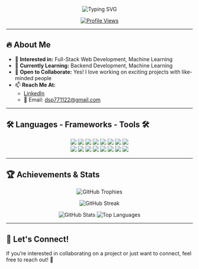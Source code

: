 <p align="center">
  <img src="https://readme-typing-svg.herokuapp.com?font=Fira+Code&size=30&pause=1000&color=61DAFB&center=true&vCenter=true&width=600&lines=Hi%2C+I'm+Devi+Sree+Prasanth+Reddy!;Full-Stack+Web+Developer+%F0%9F%9A%80;Passionate+About+AI+%26+ML+%F0%9F%92%A1" alt="Typing SVG" />
</p>

<p align="center">
  <a href="https://github.com/DeviSreePrasanth">
    <img src="https://komarev.com/ghpvc/?username=DeviSreePrasanth&color=blueviolet&style=flat-square&label=Profile+Views" alt="Profile Views" />
  </a>
</p>

---

## 🔥 About Me  
- 👀 **Interested in:** Full-Stack Web Development, Machine Learning  
- 🌱 **Currently Learning:** Backend Development, Machine Learning  
- 💞️ **Open to Collaborate:** Yes! I love working on exciting projects with like-minded people  
- 📫 **Reach Me At:**  
  - [LinkedIn](https://www.linkedin.com/in/b-devi-sree-prasanth-reddy-41b540256/)  
  - 📧 Email: [dsp771122@gmail.com](mailto:dsp771122@gmail.com)  

---

## 🛠️ Languages - Frameworks - Tools 🛠️  
<p align="center">
  <img src="https://img.shields.io/badge/HTML5-%23E34F26.svg?&style=for-the-badge&logo=html5&logoColor=white"/>
  <img src="https://img.shields.io/badge/CSS3-%231572B6.svg?&style=for-the-badge&logo=css3&logoColor=white"/>
  <img src="https://img.shields.io/badge/JavaScript-%23F7DF1E.svg?&style=for-the-badge&logo=javascript&logoColor=black"/>
  <img src="https://img.shields.io/badge/React-%2361DAFB.svg?&style=for-the-badge&logo=react&logoColor=black"/>
  <img src="https://img.shields.io/badge/Node.js-%23339933.svg?&style=for-the-badge&logo=node.js&logoColor=white"/>
  <img src="https://img.shields.io/badge/Express.js-%23000000.svg?&style=for-the-badge&logo=express&logoColor=white"/>
  <img src="https://img.shields.io/badge/MongoDB-%2347A248.svg?&style=for-the-badge&logo=mongodb&logoColor=white"/>
  <img src="https://img.shields.io/badge/MySQL-%234479A1.svg?&style=for-the-badge&logo=mysql&logoColor=white"/>
  <br>
  <img src="https://img.shields.io/badge/Postman-%23FF6C37.svg?&style=for-the-badge&logo=postman&logoColor=white"/>
  <img src="https://img.shields.io/badge/GitHub-%23181717.svg?&style=for-the-badge&logo=github&logoColor=white"/>
  <img src="https://img.shields.io/badge/Git-%23F05032.svg?&style=for-the-badge&logo=git&logoColor=white"/>
  <img src="https://img.shields.io/badge/C%2B%2B-%2300599C.svg?&style=for-the-badge&logo=c%2B%2B&logoColor=white"/>
  <img src="https://img.shields.io/badge/Python-%233776AB.svg?&style=for-the-badge&logo=python&logoColor=white"/>
  <img src="https://img.shields.io/badge/Java-%23ED8B00.svg?&style=for-the-badge&logo=java&logoColor=white"/>
  <img src="https://img.shields.io/badge/C-%2300599C.svg?&style=for-the-badge&logo=c&logoColor=white"/>
  <img src="https://img.shields.io/badge/Docker-%230db7ed.svg?&style=for-the-badge&logo=docker&logoColor=white"/>
</p>

---

## 🏆 Achievements & Stats  
<p align="center">
  <img src="https://github-profile-trophy.vercel.app/?username=DeviSreePrasanth&theme=dracula&margin-w=15&margin-h=15" alt="GitHub Trophies" />
</p>

<p align="center">
  <img src="https://github-readme-streak-stats.herokuapp.com/?user=DeviSreePrasanth&theme=dracula" alt="GitHub Streak" />
</p>

<p align="center">
  <img src="https://github-readme-stats.vercel.app/api?username=DeviSreePrasanth&show_icons=true&theme=dracula" alt="GitHub Stats" />
  <img src="https://github-readme-stats.vercel.app/api/top-langs/?username=DeviSreePrasanth&layout=compact&theme=dracula" alt="Top Languages" />
</p>

---

## 🎯 Let's Connect!  
If you’re interested in collaborating on a project or just want to connect, feel free to reach out! 🚀  

<!---
DeviSreePrasanth/DeviSreePrasanth is a ✨ special ✨ repository because its README.md (this file) appears on your GitHub profile.
You can click the Preview link to take a look at your changes.
--->

